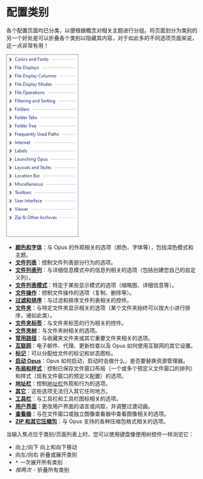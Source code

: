 # 配置类别

各个配置页面均已分类，以便根据概念对相关主题进行分组。将页面划分为类别的另一个好处是可以折叠各个类别以隐藏其内容，对于如此多的不同选项页面来说，这一点非常有用！

![](/Manual/images/media/13/prefs_categories.png)

- **[颜色和字体](/Manual/preferences/preferences_categories/colors_and_fonts/README.zh.md)**：与 Opus 的外观相关的选项（颜色、字体等），包括深色模式和主题。
- **[文件列表](/Manual/preferences/preferences_categories/file_displays/README.zh.md)**：控制文件列表部分行为的选项。
- **[文件列表列](/Manual/preferences/preferences_categories/file_display_columns/README.zh.md)**：与详细信息模式中的信息列相关的选项（包括创建您自己的自定义列）。
- **[文件列表模式](/Manual/preferences/preferences_categories/file_display_modes/README.zh.md)**：特定于某些显示模式的选项（缩略图、详细信息等）。
- **[文件操作](/Manual/preferences/preferences_categories/file_operations/README.zh.md)**：控制文件操作的选项（复制、删除等）。
- **[过滤和排序](/Manual/preferences/preferences_categories/filtering_and_sorting/README.zh.md)**：与过滤和排序文件列表相关的控件。
- **[文件夹](/Manual/preferences/preferences_categories/folders/README.zh.md)**：与特定文件夹显示相关的选项（某个文件夹始终可以按大小进行排序，诸如此类）。
- **[文件夹标签](/Manual/preferences/preferences_categories/folder_tabs/README.zh.md)**：与文件夹标签的行为相关的控件。
- **[文件夹树](/Manual/preferences/preferences_categories/folder_tree/README.zh.md)**：与文件夹树相关的选项。
- **[常用路径](/Manual/preferences/preferences_categories/frequently_used_paths/README.zh.md)**：与收藏夹文件夹或其它重要文件夹相关的选项。
- **[互联网](/Manual/preferences/preferences_categories/internet/README.zh.md)**：电子邮件、代理、更新检查以及 Opus 如何使用互联网的其它设置。
- **[标记](/Manual/preferences/preferences_categories/labels/README.zh.md)**：可以分配给文件的标记和状态图标。
- **[启动 Opus](/Manual/preferences/preferences_categories/launching_opus/README.zh.md)**：Opus 如何启动，启动时会做什么，是否要替换资源管理器。
- **[布局和样式](/Manual/preferences/preferences_categories/layouts_and_styles/README.zh.md)**：控制已保存文件窗口布局（一个或多个预定义文件窗口的排列）和样式（现有文件窗口的预定义配置）的选项。
- **[地址栏](/Manual/preferences/preferences_categories/location_bar/README.zh.md)**：控制[地址栏](/Manual/basic_concepts/the_lister/navigation/breadcrumbs_location_field.zh.md)外观和行为的选项。
- **[其它](/Manual/preferences/preferences_categories/miscellaneous/README.zh.md)**：这些选项无法归入其它任何地方。
- **[工具栏](/Manual/preferences/preferences_categories/location_bar/toolbars.zh.md)**：与工具栏和工具栏图标相关的选项。
- **[用户界面](/Manual/preferences/preferences_categories/user_interface/README.zh.md)**：更改用户界面的语言或间距，并调整过渡动画。
- **[查看器](/Manual/preferences/preferences_categories/viewer/README.zh.md)**：与在文件窗口或独立图像查看器中查看图像相关的选项。
- **[ZIP 和其它压缩包](/Manual/preferences/preferences_categories/zip_and_other_archives/README.zh.md)**：与 Opus 支持的各种压缩包格式相关的选项。

当输入焦点位于类别/页面列表上时，您可以使用键盘像使用树控件一样浏览它：

- <kbd>向上</kbd>/<kbd>向下</kbd> 向上和向下移动
- <kbd>向左</kbd>/<kbd>向右</kbd> 折叠或展开类别
- <kbd>\*</kbd> 一次展开所有类别
- *按两次* <kbd>-</kbd> 折叠所有类别